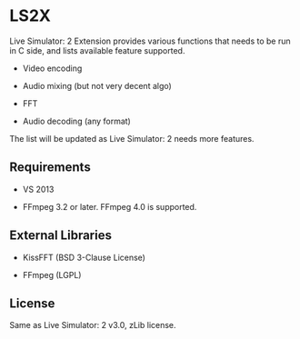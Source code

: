 LS2X
====

Live Simulator: 2 Extension provides various functions that needs to be run in C side, and lists available feature supported.

* Video encoding

* Audio mixing (but not very decent algo)

* FFT

* Audio decoding (any format)

The list will be updated as Live Simulator: 2 needs more features.

Requirements
------------

* VS 2013

* FFmpeg 3.2 or later. FFmpeg 4.0 is supported.

External Libraries
------------------

* KissFFT (BSD 3-Clause License)

* FFmpeg (LGPL)

License
-------

Same as Live Simulator: 2 v3.0, zLib license.
